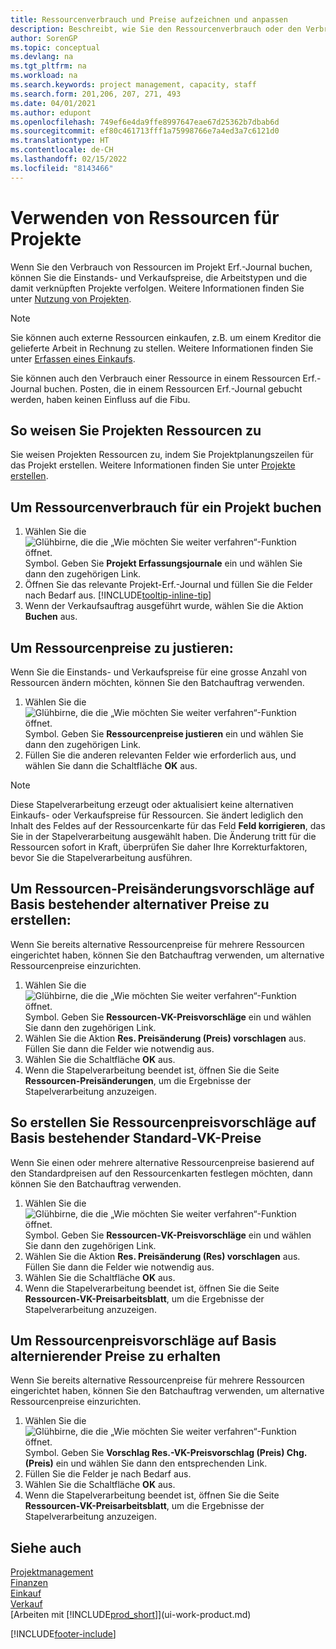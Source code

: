 ```yaml
---
title: Ressourcenverbrauch und Preise aufzeichnen und anpassen
description: Beschreibt, wie Sie den Ressourcenverbrauch oder den Verbrauch erfassen können, die einem Projekt zugeordnet sind, um Kosten, Preisen und Arbeitstypen zu verwalten.
author: SorenGP
ms.topic: conceptual
ms.devlang: na
ms.tgt_pltfrm: na
ms.workload: na
ms.search.keywords: project management, capacity, staff
ms.search.form: 201,206, 207, 271, 493
ms.date: 04/01/2021
ms.author: edupont
ms.openlocfilehash: 749ef6e4da9ffe8997647eae67d25362b7dbab6d
ms.sourcegitcommit: ef80c461713fff1a75998766e7a4ed3a7c6121d0
ms.translationtype: HT
ms.contentlocale: de-CH
ms.lasthandoff: 02/15/2022
ms.locfileid: "8143466"
---
```

# <a name="use-resources-for-jobs"></a>Verwenden von Ressourcen für Projekte

Wenn Sie den Verbrauch von Ressourcen im Projekt Erf.-Journal buchen, können Sie die Einstands- und Verkaufspreise, die Arbeitstypen und die damit verknüpften Projekte verfolgen. Weitere Informationen finden Sie unter [Nutzung von Projekten](projects-how-record-job-usage.md).

> [!NOTE]
> Sie können auch externe Ressourcen einkaufen, z.B. um einem Kreditor die gelieferte Arbeit in Rechnung zu stellen. Weitere Informationen finden Sie unter [Erfassen eines Einkaufs](purchasing-how-record-purchases.md).

Sie können auch den Verbrauch einer Ressource in einem Ressourcen Erf.-Journal buchen. Posten, die in einem Ressourcen Erf.-Journal gebucht werden, haben keinen Einfluss auf die Fibu.

## <a name="to-assign-resources-to-jobs"></a>So weisen Sie Projekten Ressourcen zu

Sie weisen Projekten Ressourcen zu, indem Sie Projektplanungszeilen für das Projekt erstellen. Weitere Informationen finden Sie unter  [Projekte erstellen](projects-how-create-jobs.md).

## <a name="to-record-resource-usage-for-a-job"></a>Um Ressourcenverbrauch für ein Projekt buchen

1. Wählen Sie die ![Glühbirne, die die „Wie möchten Sie weiter verfahren“-Funktion öffnet.](media/ui-search/search_small.png "Tell Me-Funktion") Symbol. Geben Sie **Projekt Erfassungsjournale** ein und wählen Sie dann den zugehörigen Link.
2. Öffnen Sie das relevante Projekt-Erf.-Journal und füllen Sie die Felder nach Bedarf aus. [!INCLUDE[tooltip-inline-tip](includes/tooltip-inline-tip_md.md)]
3. Wenn der Verkaufsauftrag ausgeführt wurde, wählen Sie die Aktion **Buchen** aus.

## <a name="to-adjust-resource-prices"></a>Um Ressourcenpreise zu justieren:

Wenn Sie die Einstands- und Verkaufspreise für eine grosse Anzahl von Ressourcen ändern möchten, können Sie den Batchauftrag verwenden.  

1. Wählen Sie die ![Glühbirne, die die „Wie möchten Sie weiter verfahren“-Funktion öffnet.](media/ui-search/search_small.png "Tell Me-Funktion") Symbol. Geben Sie **Ressourcenpreise justieren** ein und wählen Sie dann den zugehörigen Link.
2. Füllen Sie die anderen relevanten Felder wie erforderlich aus, und wählen Sie dann die Schaltfläche **OK** aus.

> [!NOTE]  
> Diese Stapelverarbeitung erzeugt oder aktualisiert keine alternativen Einkaufs- oder Verkaufspreise für Ressourcen. Sie ändert lediglich den Inhalt des Feldes auf der Ressourcenkarte für das Feld **Feld korrigieren**, das Sie in der Stapelverarbeitung ausgewählt haben. Die Änderung tritt für die Ressourcen sofort in Kraft, überprüfen Sie daher Ihre Korrekturfaktoren, bevor Sie die Stapelverarbeitung ausführen.

## <a name="to-get-resource-price-change-suggestions-based-on-existing-alternate-prices"></a>Um Ressourcen-Preisänderungsvorschläge auf Basis bestehender alternativer Preise zu erstellen:

Wenn Sie bereits alternative Ressourcenpreise für mehrere Ressourcen eingerichtet haben, können Sie den Batchauftrag verwenden, um alternative Ressourcenpreise einzurichten.

1. Wählen Sie die ![Glühbirne, die die „Wie möchten Sie weiter verfahren“-Funktion öffnet.](media/ui-search/search_small.png "Tell Me-Funktion") Symbol. Geben Sie **Ressourcen-VK-Preisvorschläge** ein und wählen Sie dann den zugehörigen Link.
2. Wählen Sie die Aktion **Res. Preisänderung (Preis) vorschlagen** aus. Füllen Sie dann die Felder wie notwendig aus.
3. Wählen Sie die Schaltfläche **OK** aus.  
4. Wenn die Stapelverarbeitung beendet ist, öffnen Sie die Seite **Ressourcen-Preisänderungen**, um die Ergebnisse der Stapelverarbeitung anzuzeigen.

## <a name="to-get-resource-price-change-suggestions-based-on-standard-prices"></a>So erstellen Sie Ressourcenpreisvorschläge auf Basis bestehender Standard-VK-Preise

Wenn Sie einen oder mehrere alternative Ressourcenpreise basierend auf den Standardpreisen auf den Ressourcenkarten festlegen möchten, dann können Sie den Batchauftrag verwenden.  

1. Wählen Sie die ![Glühbirne, die die „Wie möchten Sie weiter verfahren“-Funktion öffnet.](media/ui-search/search_small.png "Tell Me-Funktion") Symbol. Geben Sie **Ressourcen-VK-Preisvorschläge** ein und wählen Sie dann den zugehörigen Link.
2. Wählen Sie die Aktion **Res. Preisänderung (Res) vorschlagen** aus. Füllen Sie dann die Felder wie notwendig aus.  
3. Wählen Sie die Schaltfläche **OK** aus.  
4. Wenn die Stapelverarbeitung beendet ist, öffnen Sie die Seite **Ressourcen-VK-Preisarbeitsblatt**, um die Ergebnisse der Stapelverarbeitung anzuzeigen.

## <a name="to-get-resource-price-change-suggestions-based-on-alternate-prices"></a>Um Ressourcenpreisvorschläge auf Basis alternierender Preise zu erhalten

Wenn Sie bereits alternative Ressourcenpreise für mehrere Ressourcen eingerichtet haben, können Sie den Batchauftrag verwenden, um alternative Ressourcenpreise einzurichten.

1. Wählen Sie die ![Glühbirne, die die „Wie möchten Sie weiter verfahren“-Funktion öffnet.](media/ui-search/search_small.png "Tell Me-Funktion") Symbol. Geben Sie **Vorschlag Res.-VK-Preisvorschlag (Preis) Chg. (Preis)** ein und wählen Sie dann den entsprechenden Link.  
2. Füllen Sie die Felder je nach Bedarf aus.
3. Wählen Sie die Schaltfläche **OK** aus.  
4. Wenn die Stapelverarbeitung beendet ist, öffnen Sie die Seite **Ressourcen-VK-Preisarbeitsblatt**, um die Ergebnisse der Stapelverarbeitung anzuzeigen.

## <a name="see-also"></a>Siehe auch

[Projektmanagement](projects-manage-projects.md)  
[Finanzen](finance.md)  
[Einkauf](purchasing-manage-purchasing.md)  
[Verkauf](sales-manage-sales.md)  
[Arbeiten mit [!INCLUDE[prod_short](includes/prod_short.md)]](ui-work-product.md)  


[!INCLUDE[footer-include](includes/footer-banner.md)]